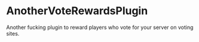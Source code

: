 # AnotherVoteRewardsPlugin
Another fucking plugin to reward players who vote for your server on voting sites.
